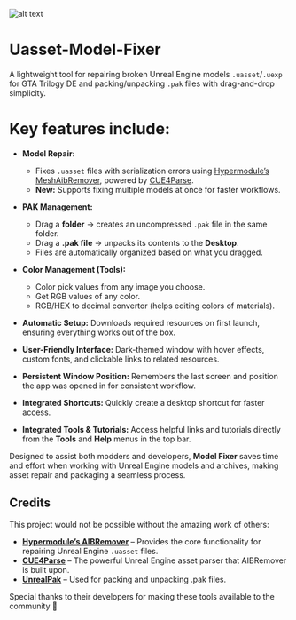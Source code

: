 ![alt text](https://i.imgur.com/LzxZgzh.png)

# Uasset-Model-Fixer
A lightweight tool for repairing broken Unreal Engine models `.uasset`/`.uexp` for GTA Trilogy DE and packing/unpacking `.pak` files with drag-and-drop simplicity.

# **Key features include:**

- **Model Repair:**  
  - Fixes `.uasset` files with serialization errors using [Hypermodule’s MeshAibRemover](https://github.com/hypermodule/MeshAibRemover), powered by [CUE4Parse](https://github.com/FabianFG/CUE4Parse).  
  - **New:** Supports fixing multiple models at once for faster workflows.

- **PAK Management:**  
  - Drag a **folder** → creates an uncompressed `.pak` file in the same folder.  
  - Drag a **.pak file** → unpacks its contents to the **Desktop**.  
  - Files are automatically organized based on what you dragged.
 
- **Color Management (Tools):**  
  - Color pick values from any image you choose.  
  - Get RGB values of any color. 
  - RGB/HEX to decimal convertor (helps editing colors of materials).

- **Automatic Setup:** Downloads required resources on first launch, ensuring everything works out of the box.  

- **User-Friendly Interface:** Dark-themed window with hover effects, custom fonts, and clickable links to related resources.  

- **Persistent Window Position:** Remembers the last screen and position the app was opened in for consistent workflow.  

- **Integrated Shortcuts:** Quickly create a desktop shortcut for faster access.

- **Integrated Tools & Tutorials:** Access helpful links and tutorials directly from the **Tools** and **Help** menus in the top bar.  

Designed to assist both modders and developers, **Model Fixer** saves time and effort when working with Unreal Engine models and archives, making asset repair and packaging a seamless process.

## Credits  

This project would not be possible without the amazing work of others:  

- **[Hypermodule’s AIBRemover](https://github.com/hypermodule/AIBRemover)** – Provides the core functionality for repairing Unreal Engine `.uasset` files.  
- **[CUE4Parse](https://github.com/FabianFG/CUE4Parse)** – The powerful Unreal Engine asset parser that AIBRemover is built upon.
- **[UnrealPak](https://github.com/xamarth/unrealpak)** – Used for packing and unpacking .pak files.  

Special thanks to their developers for making these tools available to the community 👏
